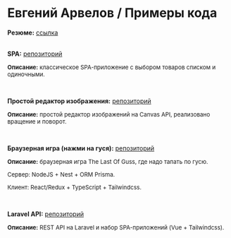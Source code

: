 # Евгений Арвелов / Примеры кода

**Резюме:** [ссылка](https://spb.hh.ru/resume/fd4148bcff040ea98e0039ed1f614f776e4550)
<br><br>

**SPA:** [репозиторий](https://github.com/udjin-arvel/dva_pacana_test_task.git)
<p style="font-size: small"><strong>Описание:</strong> классическое SPA-приложение с выбором товаров списком и одиночными.</p>
<br>

**Простой редактор изображения:** [репозиторий](https://github.com/udjin-arvel/clideo_test.git)
<p style="font-size: small"><strong>Описание:</strong> простой редактор изображений на Сanvas API, реализовано вращение и поворот.</p>
<br>

**Браузерная игра (нажми на гуся):** [репозиторий](https://github.com/udjin-arvel/circlesquare_test.git)
<p style="font-size: small"><strong>Описание:</strong> браузерная игра The Last Of Guss, где надо тапать по гусю.</p>
<p style="font-size: small">Сервер: NodeJS + Nest + ORM Prisma.</p>
<p style="font-size: small">Клиент: React/Redux + TypeScript + Tailwindcss.</p>
<br>

**Laravel API:** [репозиторий](https://github.com/udjin-arvel/newapi.git)
<p style="font-size: small"><strong>Описание:</strong> REST API на Laravel и набор SPA-приложений (Vue + Tailwindcss).</p>
